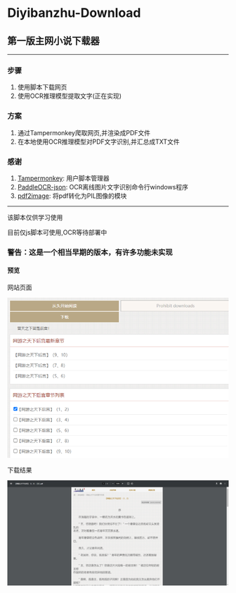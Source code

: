 # Diyibanzhu-Download

## 第一版主网小说下载器

---

### 步骤

1. 使用脚本下载网页
2. 使用OCR推理模型提取文字(正在实现)

### 方案

1. 通过Tampermonkey爬取网页,并渲染成PDF文件
2. 在本地使用OCR推理模型对PDF文字识别,并汇总成TXT文件

### 感谢

1. [Tampermonkey](https://github.com/Tampermonkey/tampermonkey): 用户脚本管理器
2. [PaddleOCR-json](https://github.com/hiroi-sora/PaddleOCR-json): OCR离线图片文字识别命令行windows程序
3. [pdf2image](https://github.com/Belval/pdf2image/tree/master): 将pdf转化为PIL图像的模块

---

该脚本仅供学习使用

目前仅js脚本可使用,OCR等待部署中

### 警告：这是一个相当早期的版本，有许多功能未实现

#### 预览

网站页面

![001](./img/001.png)

下载结果

![002](./img/002.png)

